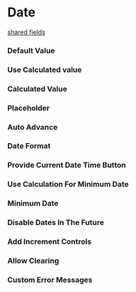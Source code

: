 # Date
[shared fields](/shared-inspector-components.md ':include')

### Default Value

### Use Calculated value

### Calculated Value

### Placeholder

### Auto Advance

### Date Format

### Provide Current Date Time Button

### Use Calculation For Minimum Date

### Minimum Date

### Disable Dates In The Future

### Add Increment Controls

### Allow Clearing 

### Custom Error Messages

